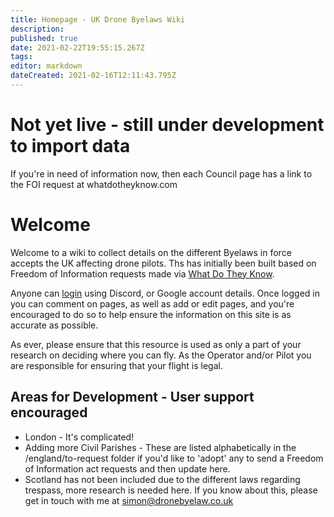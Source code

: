 ```yaml
---
title: Homepage - UK Drone Byelaws Wiki
description: 
published: true
date: 2021-02-22T19:55:15.267Z
tags: 
editor: markdown
dateCreated: 2021-02-16T12:11:43.795Z
---
```


# Not yet live - still under development to import data
If you're in need of information now, then each Council page has a link to the FOI request at whatdotheyknow.com 

# Welcome
Welcome to a wiki to collect details on the different Byelaws in force accepts the UK affecting drone pilots. Ths has initially been built based on Freedom of Information requests made via [What Do They Know](https://whatdotheyknow.com).

Anyone can [login](https://dronebyelaw.co.uk/login) using Discord, or Google account details. Once logged in you can comment on pages, as well as add or edit pages, and you're encouraged to do so to help ensure the information on this site is as accurate as possible.

As ever, please ensure that this resource is used as only a part of your research on deciding where you can fly. As the Operator and/or Pilot you are responsible for ensuring that your flight is legal.

## Areas for Development - User support encouraged
- London - It's complicated!
- Adding more Civil Parishes - These are listed alphabetically in the /england/to-request folder if you'd like to 'adopt' any to send a Freedom of Information act requests and then update here.
- Scotland has not been included due to the different laws regarding trespass, more research is needed here. If you know about this, please get in touch with me at simon@dronebyelaw.co.uk 